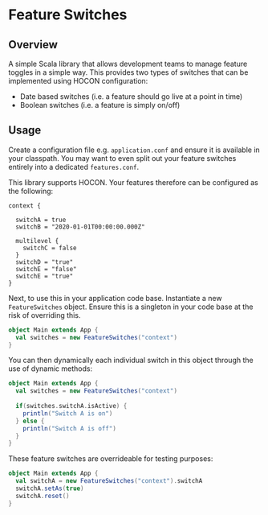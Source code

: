 # Feature Switches

## Overview

A simple Scala library that allows development teams to manage feature toggles in a simple way.
This provides two types of switches that can be implemented using HOCON configuration:

* Date based switches (i.e. a feature should go live at a point in time)
* Boolean switches (i.e. a feature is simply on/off)

## Usage
 
Create a configuration file e.g. `application.conf` and ensure it is available in your classpath. 
You may want to even split out your feature switches entirely into a dedicated `features.conf`.

This library supports HOCON. Your features therefore can be configured as the following:

```hocon
context {

  switchA = true
  switchB = "2020-01-01T00:00:00.000Z"

  multilevel {
    switchC = false
  }
  switchD = "true"
  switchE = "false"
  switchE = "true"
}
``` 

Next, to use this in your application code base. Instantiate a new `FeatureSwitches` object. Ensure this is a singleton in your code base at the risk of overriding this.

```scala
object Main extends App {
  val switches = new FeatureSwitches("context")
}
```

You can then dynamically each individual switch in this object through the use of dynamic methods:

```scala
object Main extends App {
  val switches = new FeatureSwitches("context")
  
  if(switches.switchA.isActive) {
    println("Switch A is on")
  } else {
    println("Switch A is off")
  }
}
```

These feature switches are overrideable for testing purposes:
```scala
object Main extends App {
  val switchA = new FeatureSwitches("context").switchA
  switchA.setAs(true)
  switchA.reset()
}
```
